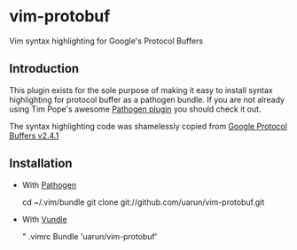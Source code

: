# vim-protobuf

Vim syntax highlighting for Google's Protocol Buffers

## Introduction

This plugin exists for the sole purpose of making it easy to install syntax highlighting for protocol buffer 
as a pathogen bundle. If you are not already using Tim Pope's awesome [Pathogen plugin][vim pathogen] you 
should check it out.

The syntax highlighting code was shamelessly copied from [Google Protocol Buffers v2.4.1][proto syntax]

## Installation

* With [Pathogen][vim pathogen]

    cd ~/.vim/bundle
    git clone git://github.com/uarun/vim-protobuf.git

* With [Vundle][vim vundle]

    " .vimrc
    Bundle 'uarun/vim-protobuf'

[vim pathogen]: http://www.vim.org/scripts/script.php?script_id=2332
[vim vundle]: https://github.com/gmarik/vundle
[proto syntax]: http://protobuf.googlecode.com/svn/tags/2.4.1/editors/proto.vim
